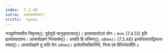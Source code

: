 ```yaml
---
index:  7.3.49
sutra:  आदाचार्याणाम्?।
vritti:  nyasa
---
```


नञ्पूर्वाणामपीत निवृत्तम्(); पूर्वसूत्रे चानुकृष्टत्वात्()। इत्त्वापवादोऽयं योगः। `केऽणः` (7.4.13) इति ह्यस्वपवादश्च। 
आचार्यग्रहणं नित्यार्थम्()। असति हि तस्मिन्(); `उदीचाम्()` (7.3.46) इत्यधिकाराद्विकल्पः स्यात्()। आचार्यग्रहणे तु सति तेन `उदीचाम्()` इत्येतस्मिन्निवर्त्तिते, नित्य एष विधिर्भवतीति॥
